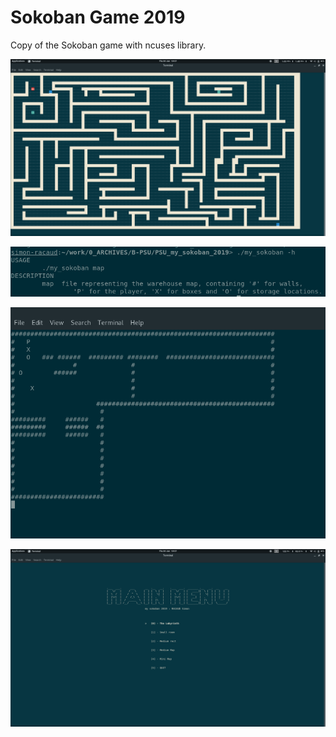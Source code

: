 # Sokoban Game 2019
Copy of the Sokoban game with ncuses library.

![alt text](img/sokoban_bonus.png)

![alt text](img/usage.png)

![alt text](img/sokoban.png)

![alt text](img/sokoban_menu.png)

